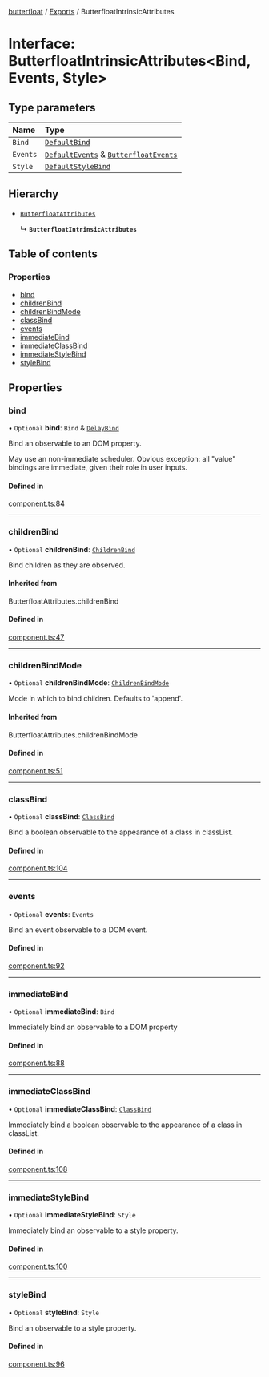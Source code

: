 [butterfloat](../README.md) / [Exports](../modules.md) / ButterfloatIntrinsicAttributes

# Interface: ButterfloatIntrinsicAttributes\<Bind, Events, Style\>

## Type parameters

| Name | Type |
| :------ | :------ |
| `Bind` | [`DefaultBind`](../modules.md#defaultbind) |
| `Events` | [`DefaultEvents`](../modules.md#defaultevents) & [`ButterfloatEvents`](ButterfloatEvents.md) |
| `Style` | [`DefaultStyleBind`](../modules.md#defaultstylebind) |

## Hierarchy

- [`ButterfloatAttributes`](../modules.md#butterfloatattributes)

  ↳ **`ButterfloatIntrinsicAttributes`**

## Table of contents

### Properties

- [bind](ButterfloatIntrinsicAttributes.md#bind)
- [childrenBind](ButterfloatIntrinsicAttributes.md#childrenbind)
- [childrenBindMode](ButterfloatIntrinsicAttributes.md#childrenbindmode)
- [classBind](ButterfloatIntrinsicAttributes.md#classbind)
- [events](ButterfloatIntrinsicAttributes.md#events)
- [immediateBind](ButterfloatIntrinsicAttributes.md#immediatebind)
- [immediateClassBind](ButterfloatIntrinsicAttributes.md#immediateclassbind)
- [immediateStyleBind](ButterfloatIntrinsicAttributes.md#immediatestylebind)
- [styleBind](ButterfloatIntrinsicAttributes.md#stylebind)

## Properties

### bind

• `Optional` **bind**: `Bind` & [`DelayBind`](DelayBind.md)

Bind an observable to an DOM property.

May use an non-immediate scheduler. Obvious exception: all "value" bindings are immediate, given their role in user inputs.

#### Defined in

[component.ts:84](https://github.com/WorldMaker/butterfloat/blob/eeb3fc2/component.ts#L84)

___

### childrenBind

• `Optional` **childrenBind**: [`ChildrenBind`](../modules.md#childrenbind)

Bind children as they are observed.

#### Inherited from

ButterfloatAttributes.childrenBind

#### Defined in

[component.ts:47](https://github.com/WorldMaker/butterfloat/blob/eeb3fc2/component.ts#L47)

___

### childrenBindMode

• `Optional` **childrenBindMode**: [`ChildrenBindMode`](../modules.md#childrenbindmode)

Mode in which to bind children. Defaults to 'append'.

#### Inherited from

ButterfloatAttributes.childrenBindMode

#### Defined in

[component.ts:51](https://github.com/WorldMaker/butterfloat/blob/eeb3fc2/component.ts#L51)

___

### classBind

• `Optional` **classBind**: [`ClassBind`](../modules.md#classbind)

Bind a boolean observable to the appearance of a class in classList.

#### Defined in

[component.ts:104](https://github.com/WorldMaker/butterfloat/blob/eeb3fc2/component.ts#L104)

___

### events

• `Optional` **events**: `Events`

Bind an event observable to a DOM event.

#### Defined in

[component.ts:92](https://github.com/WorldMaker/butterfloat/blob/eeb3fc2/component.ts#L92)

___

### immediateBind

• `Optional` **immediateBind**: `Bind`

Immediately bind an observable to a DOM property

#### Defined in

[component.ts:88](https://github.com/WorldMaker/butterfloat/blob/eeb3fc2/component.ts#L88)

___

### immediateClassBind

• `Optional` **immediateClassBind**: [`ClassBind`](../modules.md#classbind)

Immediately bind a boolean observable to the appearance of a class in classList.

#### Defined in

[component.ts:108](https://github.com/WorldMaker/butterfloat/blob/eeb3fc2/component.ts#L108)

___

### immediateStyleBind

• `Optional` **immediateStyleBind**: `Style`

Immediately bind an observable to a style property.

#### Defined in

[component.ts:100](https://github.com/WorldMaker/butterfloat/blob/eeb3fc2/component.ts#L100)

___

### styleBind

• `Optional` **styleBind**: `Style`

Bind an observable to a style property.

#### Defined in

[component.ts:96](https://github.com/WorldMaker/butterfloat/blob/eeb3fc2/component.ts#L96)
